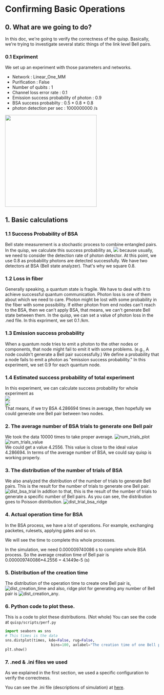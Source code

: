 # Confirming Basic Operations

## 0. What are we going to do?
In this doc, we're going to verify the correctness of the quisp.
Basically, we're trying to investigate several static things of the link level Bell pairs.

### 0.1 Expriment
We set up an experiment with those parameters and networks.

- Network : Linear_One_MM
- Purification : False
- Number of qubits : 1
- Channel loss error rate : 0.1
- Emission success probability of photon : 0.9
- BSA success probabilty : 0.5 * 0.8 * 0.8
- photon detection per sec : 1000000000 /s

<!-- ![MM](../img/MM_link.png) -->
<img src="../img/MM_link.png" height=300>

## 1. Basic calculations

### 1.1 Success Probability of BSA

Bell state measurement is a stochastic process to combine entangled pairs. In the quisp, we calculate this success probability as, <img src="https://render.githubusercontent.com/render/math?math=p = 0.5*0.8*0.8"> because usually, we need to consider the detection rate of photon detector. At this point, we use 0.8 as probability photons are detected successfully. We have two detectors at BSA (Bell state analyzer). That's why we square 0.8.

### 1.2 Loss in fiber

Generally speaking, a quantum state is fragile. We have to deal with it to achieve successful quantum communication. Photon loss is one of them about which we need to care. Photon might be lost with some probability in the fiber with some possibility. If either photon from end nodes can't reach to the BSA, then we can't apply BSA, that means, we can't generate Bell state between them. In the quisp, we can set a value of photon loss in the .ned file. In this expriment, we set 0.1 /km. 

### 1.3 Emission success probability

When a quantum node tries to emit a photon to the other nodes or components, that node might fail to emit it with some problems. (e.g., A node couldn't generate a Bell pair successfully.) We define a probability that a node fails to emit a photon as "emission success probability." In this experiment, we set 0.9 for each quantum node.

### 1.4 Estimated success probability of total experiment

In this experiment, we can calculate success probability for whole experiment as  
<img src="https://render.githubusercontent.com/render/math?math=p = (1-0.1)^{d_{(km)}} * (0.9)^2 * (0.5*(0.8)^2)">   
<img src="https://render.githubusercontent.com/render/math?math=p = 0.23328\,(d=1)">   
That means, if we try BSA  4.286694 times in average, then hopefully we could generate one Bell pair between two nodes.

### 2. The average number of BSA trials to generate one Bell pair

We took the data 10000 times to take proper average.
![num_trials_plot](../img/Num_trials.png)  
![num_trials_value](../img/num_trials_value.png)  
We could get a value 4.2556. This value is close to the ideal value 4.286694. In terms of the average number of BSA, we could say quisp is working properly.

### 3. The distribution of the number of trials of BSA

We also analyzed the distribution of the number of trials to generate Bell pairs.
This is the result for the number of trials to generate one Bell pair.
![dist_bsa_trial](../img/Dist_BSA_trial.png) 
In addtion to that, this is the result of the number of trials to generate a specific number of Bell pairs. As you can see, the distribution goes to Poisson distribution. 
![dist_trial_bsa_ridge](../img/dist_trial_plot.png)
### 4. Actual operation time for BSA

In the BSA process, we have a lot of operations. For example, exchanging packetes, rulesets, applying gates and so on.

We will see the time to complete this whole processes.

In the simulation, we need 0.000009740086 s to complete whole BSA process. So the average creation time of Bell pair is 0.000009740086*4.2556 = 4.1449e-5 (s)

### 5. Distribution of the creation time
The distribution of the operation time to create one Bell pair is,
![dist_creation_time](../img/Dist_creation_time.png)
and also, ridge plot for generating any number of Bell pair is
![dist_creation_any](../img/dist_plot_no_fit.png).

### 6. Python code to plot these.

This is a code to plot these distributions. (Not whole)
You can see the code at `quisp/scripts/perf.py` 
```python
import seaborn as sns
# This times is the data
sns.distplot(times, kde=False, rug=False,
                     bins=100, axlabel="The creation time of one Bell pair")
plt.show()
```
### 7. .ned & .ini files we used

As we explained in the first section, we used a specific configuration to verify the correctness.

You can see the .ini file (descriptions of simulation) at [here](../../quisp/networks/vector_test.ini).
